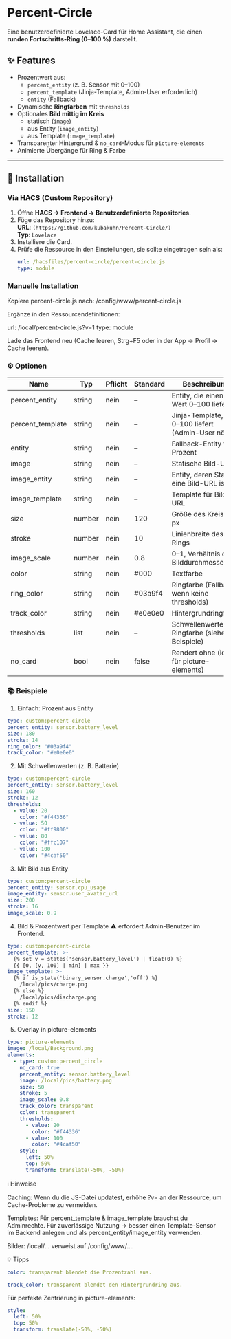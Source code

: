 # Percent-Circle
Eine benutzerdefinierte Lovelace-Card für Home Assistant, die einen **runden Fortschritts-Ring (0–100 %)** darstellt.

## ✨ Features

- Prozentwert aus:
  - `percent_entity` (z. B. Sensor mit 0–100)
  - `percent_template` (Jinja-Template, Admin-User erforderlich)
  - `entity` (Fallback)
- Dynamische **Ringfarben** mit `thresholds`
- Optionales **Bild mittig im Kreis**
  - statisch (`image`)
  - aus Entity (`image_entity`)
  - aus Template (`image_template`)
- Transparenter Hintergrund & `no_card`-Modus für `picture-elements`
- Animierte Übergänge für Ring & Farbe

---

## 🚀 Installation

### Via HACS (Custom Repository)

1. Öffne **HACS → Frontend → Benutzerdefinierte Repositories**.
2. Füge das Repository hinzu:  
   **URL**: `(https://github.com/kubakuhn/Percent-Circle/)`  
   **Typ**: `Lovelace`
3. Installiere die Card.
4. Prüfe die Ressource in den Einstellungen, sie sollte eingetragen sein als:
   ```yaml
   url: /hacsfiles/percent-circle/percent-circle.js
   type: module

### Manuelle Installation

Kopiere percent-circle.js nach:
/config/www/percent-circle.js

Ergänze in den Ressourcendefinitionen:

url: /local/percent-circle.js?v=1
type: module


Lade das Frontend neu (Cache leeren, Strg+F5 oder in der App → Profil → Cache leeren).

### ⚙️ Optionen

|Name|Typ|Pflicht|Standard|Beschreibung|
| ------- | --- | --- | --- | --- |
|percent_entity|string|nein|–|Entity, die einen Wert 0–100 liefert|
|percent_template|string|nein|–|Jinja-Template, das 0–100 liefert (Admin-User nötig)|
|entity|string|nein|–|Fallback-Entity für Prozent|
|image|string|nein|–|Statische Bild-URL|
|image_entity|string|nein|–|Entity, deren State eine Bild-URL ist|
|image_template|string|nein|–|Template für Bild-URL|
|size|number|nein|120|Größe des Kreises in px|
|stroke|number|nein|10|Linienbreite des Rings|
|image_scale|number|nein|0.8|0–1, Verhältnis des Bilddurchmessers|
|color|string|nein|#000|Textfarbe|
|ring_color|string|nein|#03a9f4|Ringfarbe (Fallback, wenn keine thresholds)|
|track_color|string|nein|#e0e0e0|Hintergrundringfarbe|
|thresholds|list|nein|–|Schwellenwerte für Ringfarbe (siehe Beispiele)|
|no_card|bool|nein|false|Rendert ohne <ha-card> (ideal für picture-elements)|

### 📚 Beispiele
1) Einfach: Prozent aus Entity
```yaml
type: custom:percent-circle
percent_entity: sensor.battery_level
size: 180
stroke: 14
ring_color: "#03a9f4"
track_color: "#e0e0e0"
```
2) Mit Schwellenwerten (z. B. Batterie)
```yaml
type: custom:percent-circle
percent_entity: sensor.battery_level
size: 160
stroke: 12
thresholds:
  - value: 20
    color: "#f44336"
  - value: 50
    color: "#ff9800"
  - value: 80
    color: "#ffc107"
  - value: 100
    color: "#4caf50"
```
3) Mit Bild aus Entity
```yaml
type: custom:percent-circle
percent_entity: sensor.cpu_usage
image_entity: sensor.user_avatar_url
size: 200
stroke: 16
image_scale: 0.9
```
4) Bild & Prozentwert per Template
⚠️ erfordert Admin-Benutzer im Frontend.
```yaml
type: custom:percent-circle
percent_template: >-
  {% set v = states('sensor.battery_level') | float(0) %}
  {{ [0, [v, 100] | min] | max }}
image_template: >-
  {% if is_state('binary_sensor.charge','off') %}
    /local/pics/charge.png
  {% else %}
    /local/pics/discharge.png
  {% endif %}
size: 150
stroke: 12
```
5) Overlay in picture-elements
```yaml
type: picture-elements
image: /local/Background.png
elements:
  - type: custom:percent_circle
    no_card: true
    percent_entity: sensor.battery_level
    image: /local/pics/battery.png
    size: 50
    stroke: 5
    image_scale: 0.8
    track_color: transparent
    color: transparent
    thresholds:
      - value: 20
        color: "#f44336"
      - value: 100
        color: "#4caf50"
    style:
      left: 50%
      top: 50%
      transform: translate(-50%, -50%)
```
ℹ️ Hinweise

Caching: Wenn du die JS-Datei updatest, erhöhe ?v= an der Ressource, um Cache-Probleme zu vermeiden.

Templates: Für percent_template & image_template brauchst du Adminrechte. Für zuverlässige Nutzung → besser einen Template-Sensor im Backend anlegen und als percent_entity/image_entity verwenden.

Bilder: /local/... verweist auf /config/www/....

💡 Tipps
```yaml
color: transparent blendet die Prozentzahl aus.

track_color: transparent blendet den Hintergrundring aus.
```
Für perfekte Zentrierung in picture-elements:
```yaml
style:
  left: 50%
  top: 50%
  transform: translate(-50%, -50%)
